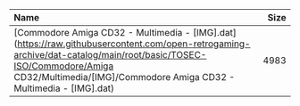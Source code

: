 |Name|Size|
|:---|---:|
|[Commodore Amiga CD32 - Multimedia - [IMG].dat](https://raw.githubusercontent.com/open-retrogaming-archive/dat-catalog/main/root/basic/TOSEC-ISO/Commodore/Amiga CD32/Multimedia/[IMG]/Commodore Amiga CD32 - Multimedia - [IMG].dat)|4983|
